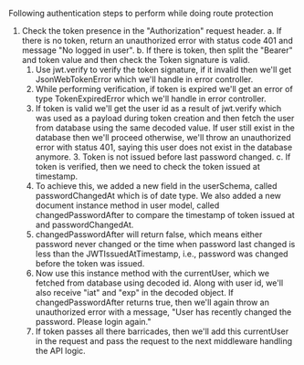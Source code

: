 Following authentication steps to perform while doing route protection

1. Check the token presence in the "Authorization" request header.
   a. If there is no token, return an unauthorized error with status code 401 and message "No logged
   in user".
   b. If there is token, then split the "Bearer" and token value and then check the Token signature is valid.
    1. Use jwt.verify to verify the token signature, if it invalid then we'll get
    JsonWebTokenError which we'll handle in error controller.
    2. While performing verification, if token is expired we'll get an error of type
    TokenExpiredError which we'll handle in error controller.
    3. If token is valid we'll get the user id as a result of jwt.verify
    which was used as a payload during token creation and then fetch the user from database using the same decoded value. If user still exist in the database then we'll proceed
    otherwise, we'll throw an unauthorized error with status 401, saying this user does not
    exist in the database anymore. 3. Token is not issued before last password changed.
   c. If token is verified, then we need to check the token issued at timestamp.
    1. To achieve this, we added a new field in the userSchema, called passwordChangedAt
    which is of date type. We also added a new document instance method in user model,
    called changedPasswordAfter to compare the timestamp of token issued at and passwordChangedAt.
    2. changedPasswordAfter will return false, which means either password never changed or the time
    when password last changed is less than the JWTIssuedAtTimestamp, i.e.,
    password was changed before the token was issued.
    3. Now use this instance method with the currentUser, which we fetched from database using decoded
    id. Along with user id, we'll also receive "iat" and "exp" in the decoded object. If changedPasswordAfter returns true, then we'll again throw an unauthorized error with a message,
    "User has recently changed the password. Please login again."
    4. If token passes all there barricades, then we'll add this currentUser in the request and
    pass the request to the next middleware handling the API logic.

